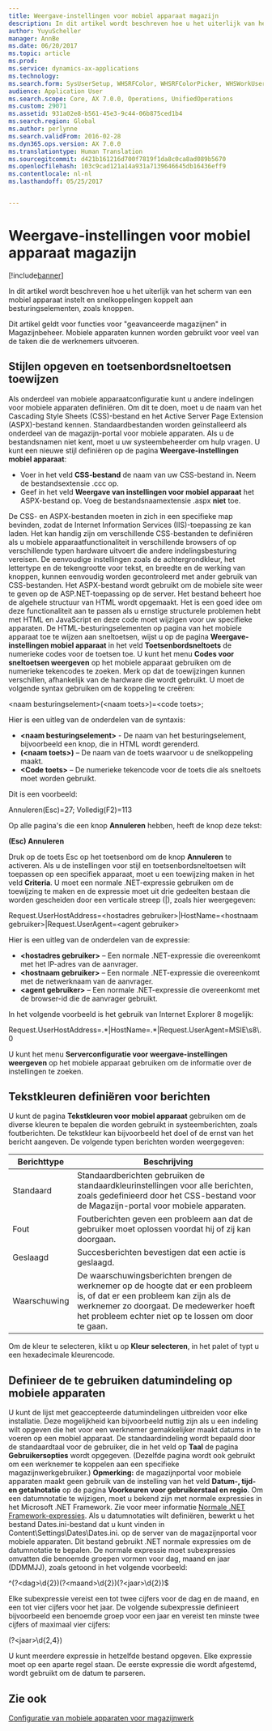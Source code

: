 ```yaml
---
title: Weergave-instellingen voor mobiel apparaat magazijn
description: In dit artikel wordt beschreven hoe u het uiterlijk van het scherm van een mobiel apparaat instelt en snelkoppelingen koppelt aan besturingselementen, zoals knoppen.
author: YuyuScheller
manager: AnnBe
ms.date: 06/20/2017
ms.topic: article
ms.prod: 
ms.service: dynamics-ax-applications
ms.technology: 
ms.search.form: SysUserSetup, WHSRFColor, WHSRFColorPicker, WHSWorkUserDisplaySettings
audience: Application User
ms.search.scope: Core, AX 7.0.0, Operations, UnifiedOperations
ms.custom: 29071
ms.assetid: 931a02e8-b561-45e3-9c44-06b875ced1b4
ms.search.region: Global
ms.author: perlynne
ms.search.validFrom: 2016-02-28
ms.dyn365.ops.version: AX 7.0.0
ms.translationtype: Human Translation
ms.sourcegitcommit: d421b161216d700f7819f1da8c0ca8ad089b5670
ms.openlocfilehash: 103c9cad121a14a931a7139646645db16436eff9
ms.contentlocale: nl-nl
ms.lasthandoff: 05/25/2017


---
```


# <a name="warehouse-mobile-device-display-settings"></a>Weergave-instellingen voor mobiel apparaat magazijn

[!include[banner](../includes/banner.md)]


In dit artikel wordt beschreven hoe u het uiterlijk van het scherm van een mobiel apparaat instelt en snelkoppelingen koppelt aan besturingselementen, zoals knoppen. 

Dit artikel geldt voor functies voor "geavanceerde magazijnen" in Magazijnbeheer. Mobiele apparaten kunnen worden gebruikt voor veel van de taken die de werknemers uitvoeren.

## <a name="specify-styles-and-map-keyboard-shortcuts"></a>Stijlen opgeven en toetsenbordsneltoetsen toewijzen
Als onderdeel van mobiele apparaatconfiguratie kunt u andere indelingen voor mobiele apparaten definiëren. Om dit te doen, moet u de naam van het Cascading Style Sheets (CSS)-bestand en het Active Server Page Extension (ASPX)-bestand kennen. Standaardbestanden worden geïnstalleerd als onderdeel van de magazijn-portal voor mobiele apparaten. Als u de bestandsnamen niet kent, moet u uw systeembeheerder om hulp vragen. U kunt een nieuwe stijl definiëren op de pagina **Weergave-instellingen mobiel apparaat**:

-    Voer in het veld **CSS-bestand** de naam van uw CSS-bestand in. Neem de bestandsextensie .ccc op.
-   Geef in het veld **Weergave van instellingen voor mobiel apparaat** het ASPX-bestand op. Voeg de bestandsnaamextensie .aspx **niet** toe.

De CSS- en ASPX-bestanden moeten in zich in een specifieke map bevinden, zodat de Internet Information Services (IIS)-toepassing ze kan laden. Het kan handig zijn om verschillende CSS-bestanden te definiëren als u mobiele apparaatfunctionaliteit in verschillende browsers of op verschillende typen hardware uitvoert die andere indelingsbesturing vereisen. De eenvoudige instellingen zoals de achtergrondkleur, het lettertype en de tekengrootte voor tekst, en breedte en de werking van knoppen, kunnen eenvoudig worden gecontroleerd met ander gebruik van CSS-bestanden. Het ASPX-bestand wordt gebruikt om de mobiele site weer te geven op de ASP.NET-toepassing op de server. Het bestand beheert hoe de algehele structuur van HTML wordt opgemaakt. Het is een goed idee om deze functionaliteit aan te passen als u ernstige structurele problemen hebt met HTML en JavaScript en deze code moet wijzigen voor uw specifieke apparaten. De HTML-besturingselementen op pagina van het mobiele apparaat toe te wijzen aan sneltoetsen, wijst u op de pagina **Weergave-instellingen mobiel apparaat** in het veld **Toetsenbordsneltoets** de numerieke codes voor de toetsen toe. U kunt het menu **Codes voor sneltoetsen weergeven** op het mobiele apparaat gebruiken om de numerieke tekencodes te zoeken. Merk op dat de toewijzingen kunnen verschillen, afhankelijk van de hardware die wordt gebruikt. U moet de volgende syntax gebruiken om de koppeling te creëren:

&lt;naam besturingselement&gt;(&lt;naam toets&gt;)=&lt;code toets&gt;;

Hier is een uitleg van de onderdelen van de syntaxis:

-   **&lt;naam besturingselement&gt;** - De naam van het besturingselement, bijvoorbeeld een knop, die in HTML wordt gerenderd.
-   **(&lt;naam toets&gt;)** – De naam van de toets waarvoor u de snelkoppeling maakt.
-   **&lt;Code toets&gt;** – De numerieke tekencode voor de toets die als sneltoets moet worden gebruikt.

Dit is een voorbeeld:

Annuleren(Esc)=27; Volledig(F2)=113

Op alle pagina's die een knop **Annuleren** hebben, heeft de knop deze tekst:

**(Esc) Annuleren**

Druk op de toets Esc op het toetsenbord om de knop **Annuleren** te activeren. Als u de instellingen voor stijl en toetsenbordsneltoetsen wilt toepassen op een specifiek apparaat, moet u een toewijzing maken in het veld **Criteria**. U moet een normale .NET-expressie gebruiken om de toewijzing te maken en de expressie moet uit drie gedeelten bestaan die worden gescheiden door een verticale streep (|), zoals hier weergegeven:

Request.UserHostAddress=&lt;hostadres gebruiker&gt;|HostName=&lt;hostnaam gebruiker&gt;|Request.UserAgent=&lt;agent gebruiker&gt;

Hier is een uitleg van de onderdelen van de expressie:

-   **&lt;hostadres gebruiker&gt;** – Een normale .NET-expressie die overeenkomt met het IP-adres van de aanvrager.
-   **&lt;hostnaam gebruiker&gt;** – Een normale .NET-expressie die overeenkomt met de netwerknaam van de aanvrager.
-   **&lt;agent gebruiker&gt;** – Een normale .NET-expressie die overeenkomt met de browser-id die de aanvrager gebruikt.

In het volgende voorbeeld is het gebruik van Internet Explorer 8 mogelijk:

Request.UserHostAddress=.\*|HostName=.\*|Request.UserAgent=MSIE\\s8\\.0

U kunt het menu **Serverconfiguratie voor weergave-instellingen weergeven** op het mobiele apparaat gebruiken om de informatie over de instellingen te zoeken.

## <a name="define-text-colors-for-messages"></a>Tekstkleuren definiëren voor berichten
U kunt de pagina **Tekstkleuren voor mobiel apparaat** gebruiken om de diverse kleuren te bepalen die worden gebruikt in systeemberichten, zoals foutberichten. De tekstkleur kan bijvoorbeeld het doel of de ernst van het bericht aangeven. De volgende typen berichten worden weergegeven:

| Berichttype | Beschrijving                                                                                                                                                                            |
|--------------|----------------------------------------------------------------------------------------------------------------------------------------------------------------------------------------|
| Standaard      | Standaardberichten gebruiken de standaardkleurinstellingen voor alle berichten, zoals gedefinieerd door het CSS-bestand voor de Magazijn-portal voor mobiele apparaten.                                                   |
| Fout        | Foutberichten geven een probleem aan dat de gebruiker moet oplossen voordat hij of zij kan doorgaan.                                                                                             |
| Geslaagd      | Succesberichten bevestigen dat een actie is geslaagd.                                                                                                                                |
| Waarschuwing      | De waarschuwingsberichten brengen de werknemer op de hoogte dat er een probleem is, of dat er een probleem kan zijn als de werknemer zo doorgaat. De medewerker hoeft het probleem echter niet op te lossen om door te gaan. |

Om de kleur te selecteren, klikt u op **Kleur selecteren**, in het palet of typt u een hexadecimale kleurencode.

## <a name="define-the-date-format-to-use-on-mobile-devices"></a>Definieer de te gebruiken datumindeling op mobiele apparaten
U kunt de lijst met geaccepteerde datumindelingen uitbreiden voor elke installatie. Deze mogelijkheid kan bijvoorbeeld nuttig zijn als u een indeling wilt opgeven die het voor een werknemer gemakkelijker maakt datums in te voeren op een mobiel apparaat. De standaardindeling wordt bepaald door de standaardtaal voor de gebruiker, die in het veld op **Taal** de pagina **Gebruikersopties** wordt opgegeven. (Dezelfde pagina wordt ook gebruikt om een werknemer te koppelen aan een specifieke magazijnwerkgebruiker.) **Opmerking:** de magazijnportal voor mobiele apparaten maakt geen gebruik van de instelling van het veld **Datum-, tijd- en getalnotatie** op de pagina **Voorkeuren voor gebruikerstaal en regio**. Om een datumnotatie te wijzigen, moet u bekend zijn met normale expressies in het Microsoft .NET Framework. Zie voor meer informatie [Normale .NET Framework-expressies](http://go.microsoft.com/fwlink/?LinkId=391260). Als u datumnotaties wilt definiëren, bewerkt u het bestand Dates.ini-bestand dat u kunt vinden in Content\\Settings\Dates\\Dates.ini. op de server van de magazijnportal voor mobiele apparaten. Dit bestand gebruikt .NET normale expressies om de datumnotatie te bepalen. De normale expressie moet subexpressies omvatten die benoemde groepen vormen voor dag, maand en jaar (DDMMJJ), zoals getoond in het volgende voorbeeld:

^(?&lt;dag&gt;\\d{2})(?&lt;maand&gt;\\d{2})(?&lt;jaar&gt;\\d{2})$

Elke subexpressie vereist een tot twee cijfers voor de dag en de maand, en een tot vier cijfers voor het jaar. De volgende subexpressie definieert bijvoorbeeld een benoemde groep voor een jaar en vereist ten minste twee cijfers of maximaal vier cijfers:

(?&lt;jaar&gt;\\d{2,4})

U kunt meerdere expressie in hetzelfde bestand opgeven. Elke expressie moet op een aparte regel staan. De eerste expressie die wordt afgestemd, wordt gebruikt om de datum te parseren.

<a name="see-also"></a>Zie ook
--------

[Configuratie van mobiele apparaten voor magazijnwerk](configure-mobile-devices-warehouse.md)




